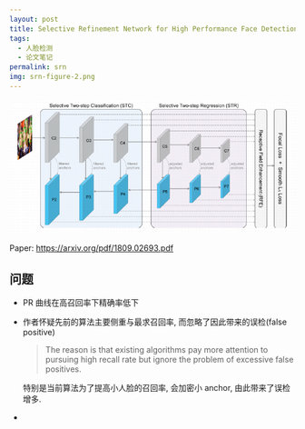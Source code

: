 ```yaml
---
layout: post
title: Selective Refinement Network for High Performance Face Detection
tags:
  - 人脸检测
  - 论文笔记
permalink: srn
img: srn-figure-2.png
---
```


![](/assets/img/srn-figure-2.png)

Paper: https://arxiv.org/pdf/1809.02693.pdf

## 问题

- PR 曲线在高召回率下精确率低下
- 作者怀疑先前的算法主要侧重与最求召回率, 而忽略了因此带来的误检(false positive)  
  > The reason is that existing algorithms pay more attention to pursuing high recall rate but ignore the problem of excessive false positives.  
  
  特别是当前算法为了提高小人脸的召回率, 会加密小 anchor, 由此带来了误检增多.  
- 